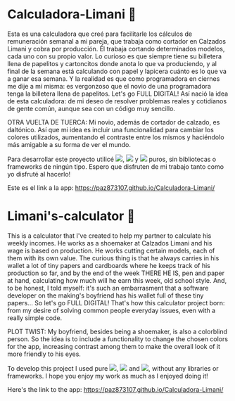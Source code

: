 # Calculadora-Limani 👠
Esta es una calculadora que creé para facilitarle los cálculos de remuneración semanal a mi pareja, que trabaja como cortador en Calzados Limani y cobra por producción.
Él trabaja cortando determinados modelos, cada uno con su propio valor. Lo curioso es que siempre tiene su billetera llena de papelitos y cartoncitos donde anota lo que va produciendo, y al final de la semana está calculando con papel y lapicera cuánto es lo que va a ganar esa semana.
Y la realidad es que como programadora en ciernes me dije a mí misma: es vergonzoso que el novio de una programadora tenga la billetera llena de papelitos. Let's go FULL DIGITAL!
Así nació la idea de esta calculadora: de mi deseo de resolver problemas reales y cotidianos de gente común, aunque sea con un código muy sencillo.

OTRA VUELTA DE TUERCA: Mi novio, además de cortador de calzado, es daltónico. Así que mi idea es incluir una funcionalidad para cambiar los colores utilizados, aumentando el contraste entre los mismos y haciéndolo más amigable a su forma de ver el mundo.

Para desarrollar este proyecto utilicé <img src="https://img.shields.io/badge/HTML5-E34F26?style=for-the-badge&logo=html5&logoColor=white" />, <img src="https://img.shields.io/badge/CSS3-1572B6?style=for-the-badge&logo=css3&logoColor=white" /> y <img src="https://img.shields.io/badge/JavaScript-F7DF1E?style=for-the-badge&logo=javascript&logoColor=black" /> puros, sin bibliotecas o frameworks de ningún tipo. Espero que disfruten de mi trabajo tanto como yo disfruté al hacerlo! 

Este es el link a la app: https://paz873107.github.io/Calculadora-Limani/

# Limani's-calculator 👠
This is a calculator that I've created to help my partner to calculate his weekly incomes. He works as a shoemaker at Calzados Limani and his wage is based on production. He works cutting certain models, each of them with its own value. The curious thing is that he always carries in his wallet a lot of tiny papers and cardboards where he keeps track of his production so far, and by the end of the week THERE HE IS, pen and paper at hand, calculating how much will he earn this week, old school style. 
And, to be honest, I told myself: it's such an embarrasment that a software developer on the making's boyfriend has his wallet full of these tiny papers... So let's go FULL DIGITAL!
That's how this calculator project born: from my desire of solving common people everyday issues, even with a really simple code.

PLOT TWIST: My boyfriend, besides being a shoemaker, is also a colorblind person. So the idea is to include a functionality to change the chosen colors for the app, increasing contrast among them to make the overall look of it more friendly to his eyes.

To develop this project I used pure <img src="https://img.shields.io/badge/HTML5-E34F26?style=for-the-badge&logo=html5&logoColor=white" />, <img src="https://img.shields.io/badge/CSS3-1572B6?style=for-the-badge&logo=css3&logoColor=white" /> and <img src="https://img.shields.io/badge/JavaScript-F7DF1E?style=for-the-badge&logo=javascript&logoColor=black" />, without any libraries or frameworks. I hope you enjoy my work as much as I enjoyed doing it!

Here's the link to the app: https://paz873107.github.io/Calculadora-Limani/
